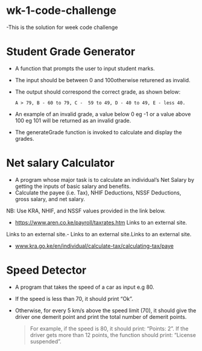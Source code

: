 # wk-1-code-challenge
-This is the solution for week code challenge 

# Student Grade Generator
  * A function that prompts the user to input student marks. 
  * The input should be between 0 and 100otherwise returened as invalid. 
  * The output should correspond the correct grade, as shown below: 

        A > 79, B - 60 to 79, C -  59 to 49, D - 40 to 49, E - less 40.

  * An example of an invalid grade, a value below 0 eg -1 or a value above 100 eg 101 will be returned as an invalid grade.
  * The generateGrade function is invoked to calculate and display the grades.

  # Net salary Calculator
  * A program whose major task is to calculate an individual’s Net Salary by getting the inputs of basic salary   and benefits. 
  * Calculate the payee (i.e. Tax), NHIF Deductions, NSSF Deductions, gross salary, and net salary. 

  NB: Use KRA, NHIF, and NSSF values provided in the link below.

- https://www.aren.co.ke/payroll/taxrates.htm Links to an external site.

Links to an external site.-  Links to an external site.Links to an external site.

- www.kra.go.ke/en/individual/calculate-tax/calculating-tax/paye


# Speed Detector
* A program that takes the speed of a car as input e.g 80. 
* If the speed is less than 70, it should print “Ok”. 
* Otherwise, for every 5 km/s above the speed limit (70), it should give the driver one demerit point and print the total number of demerit points.

   > For example, if the speed is 80, it should print: “Points: 2”. If the driver gets more than 12 points, the function should print: “License suspended”.

